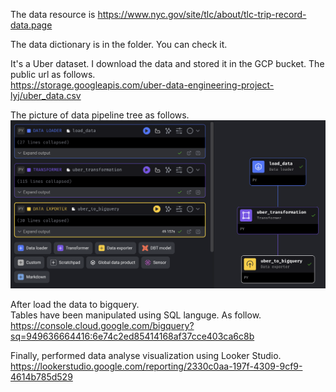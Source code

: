 The data resource is https://www.nyc.gov/site/tlc/about/tlc-trip-record-data.page  

The data dictionary is in the folder. You can check it.  

It's a Uber dataset. I download the data and stored it in the GCP bucket. The public url as follows.  
https://storage.googleapis.com/uber-data-engineering-project-lyj/uber_data.csv  

The picture of data pipeline tree as follows.  
![image](https://github.com/jarynliu/DataDate/blob/main/EndtoEnd%20Data%20Engineering%20Project/DataPipeline%20Tree.png)  

After load the data to bigquery.  
Tables have been manipulated using SQL languge. As follow.
https://console.cloud.google.com/bigquery?sq=949636664416:6e74c2ed85414168af37cce403ca6c8b  

Finally, performed data analyse visualization using Looker Studio.
https://lookerstudio.google.com/reporting/2330c0aa-197f-4309-9cf9-4614b785d529

